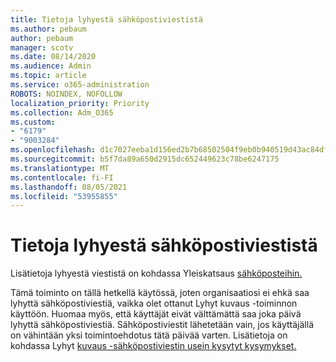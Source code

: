 ```yaml
---
title: Tietoja lyhyestä sähköpostiviestistä
ms.author: pebaum
author: pebaum
manager: scotv
ms.date: 08/14/2020
ms.audience: Admin
ms.topic: article
ms.service: o365-administration
ROBOTS: NOINDEX, NOFOLLOW
localization_priority: Priority
ms.collection: Adm_O365
ms.custom:
- "6179"
- "9003284"
ms.openlocfilehash: d1c7027eeba1d156ed2b7b68502504f9eb0b940519d43ac84df1c94435260101
ms.sourcegitcommit: b5f7da89a650d2915dc652449623c78be6247175
ms.translationtype: MT
ms.contentlocale: fi-FI
ms.lasthandoff: 08/05/2021
ms.locfileid: "53955855"
---
```

# <a name="about-briefing-email"></a>Tietoja lyhyestä sähköpostiviestistä

Lisätietoja lyhyestä viestistä on kohdassa Yleiskatsaus [sähköposteihin.](https://docs.microsoft.com/briefing/be-overview)  

Tämä toiminto on tällä hetkellä käytössä, joten organisaatiosi ei ehkä saa lyhyttä sähköpostiviestiä, vaikka olet ottanut Lyhyt kuvaus -toiminnon käyttöön. Huomaa myös, että käyttäjät eivät välttämättä saa joka päivä lyhyttä sähköpostiviestiä. Sähköpostiviestit lähetetään vain, jos käyttäjällä on vähintään yksi toimintoehdotus tätä päivää varten. Lisätietoja on kohdassa Lyhyt [kuvaus -sähköpostiviestin usein kysytyt kysymykset.](https://docs.microsoft.com/briefing/be-faqs)